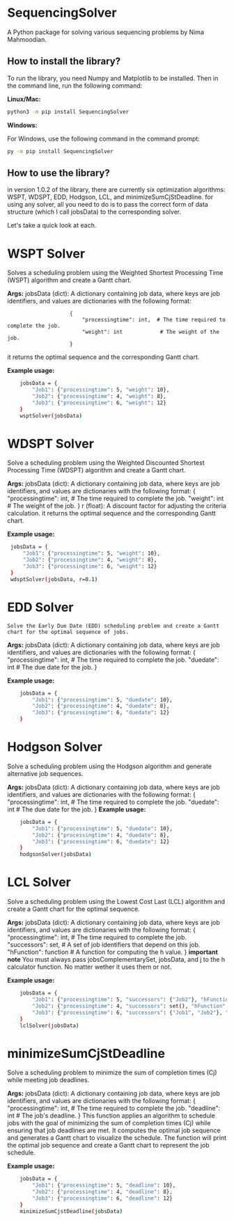 # SequencingSolver

A Python package for solving various sequencing problems by Nima Mahmoodian.

## How to install the library?

To run the library, you need Numpy and Matplotlib to be installed. Then in the command line, run the following command:

**Linux/Mac:**
```bash
python3 -m pip install SequencingSolver
```
**Windows:**

For Windows, use the following command in the command prompt:
```bash
py -m pip install SequencingSolver
```
## How to use the library?

in version 1.0.2 of the library, there are currently six optimization algorithms: WSPT, WDSPT, EDD, Hodgson, LCL, and minimizeSumCjStDeadline. 
for using any solver, all you need to do is to pass the correct form of data structure (which I call jobsData) to the corresponding solver. 

Let's take a quick look at each. 

# WSPT Solver
Solves a scheduling problem using the Weighted Shortest Processing Time (WSPT) algorithm and create a Gantt chart.

**Args:**
jobsData (dict): A dictionary containing job data, where keys are job identifiers, and values are dictionaries with the following format:
                        
                        {
                            "processingtime": int,  # The time required to complete the job.
                            "weight": int            # The weight of the job.
                        }

it returns the optimal sequence and the corresponding Gantt chart. 
    
**Example usage:**
```bash
    jobsData = {
        "Job1": {"processingtime": 5, "weight": 10},
        "Job2": {"processingtime": 4, "weight": 8},
        "Job3": {"processingtime": 6, "weight": 12}
    }
    wsptSolver(jobsData)
 ```
# WDSPT Solver
Solve a scheduling problem using the Weighted Discounted Shortest Processing Time (WDSPT) algorithm and create a Gantt chart.

  **Args:**
        jobsData (dict): A dictionary containing job data, where keys are job identifiers, and values are dictionaries
                        with the following format:
                        {
                            "processingtime": int,  # The time required to complete the job.
                            "weight": int            # The weight of the job.
                        }
        r (float): A discount factor for adjusting the criteria calculation.
  it returns the optimal sequence and the corresponding Gantt chart. 

   **Example usage:**
   ```bash
    jobsData = {
        "Job1": {"processingtime": 5, "weight": 10},
        "Job2": {"processingtime": 4, "weight": 8},
        "Job3": {"processingtime": 6, "weight": 12}
    }
    wdsptSolver(jobsData, r=0.1)
```

# EDD Solver
    Solve the Early Due Date (EDD) scheduling problem and create a Gantt chart for the optimal sequence of jobs.

  **Args:**
        jobsData (dict): A dictionary containing job data, where keys are job identifiers, and values are dictionaries
                        with the following format:
                        {
                            "processingtime": int,  # The time required to complete the job.
                            "duedate": int           # The due date for the job.
                        }

**Example usage:**
```bash
    jobsData = {
        "Job1": {"processingtime": 5, "duedate": 10},
        "Job2": {"processingtime": 4, "duedate": 8},
        "Job3": {"processingtime": 6, "duedate": 12}
    }
```

# Hodgson Solver
Solve a scheduling problem using the Hodgson algorithm and generate alternative job sequences.

**Args:**
        jobsData (dict): A dictionary containing job data, where keys are job identifiers, and values are dictionaries
                        with the following format:
                        {
                            "processingtime": int,  # The time required to complete the job.
                            "duedate": int           # The due date for the job.
                        }
    **Example usage:**
```bash
    jobsData = {
        "Job1": {"processingtime": 5, "duedate": 10},
        "Job2": {"processingtime": 4, "duedate": 8},
        "Job3": {"processingtime": 6, "duedate": 12}
    }
    hodgsonSolver(jobsData)
 ```
# LCL Solver
Solve a scheduling problem using the Lowest Cost Last (LCL) algorithm and create a Gantt chart for the optimal sequence.

  **Args:**
        jobsData (dict): A dictionary containing job data, where keys are job identifiers, and values are dictionaries
                        with the following format:
                        {
                            "processingtime": int,  # The time required to complete the job.
                            "successors": set,      # A set of job identifiers that depend on this job.
                            "hFunction": function  # A function for computing the h value.
                        }
  **important note**
  You must always pass jobsComplementarySet, jobsData, and j to the h calculator function. No matter wether it uses them or not. 

   **Example usage:**
```bash
    jobsData = {
        "Job1": {"processingtime": 5, "successors": {"Job2"}, "hFunction": some_function},
        "Job2": {"processingtime": 4, "successors": set(), "hFunction": some_function},
        "Job3": {"processingtime": 6, "successors": {"Job1", "Job2"}, "hFunction": some_function}
    }
    lclSolver(jobsData)
```

# minimizeSumCjStDeadline

Solve a scheduling problem to minimize the sum of completion times (Cj) while meeting job deadlines.

**Args:**
        jobsData (dict): A dictionary containing job data, where keys are job identifiers, and values are dictionaries
                        with the following format:
                        {
                            "processingtime": int,  # The time required to complete the job.
                            "deadline": int           # The job's deadline.
                        }
This function applies an algorithm to schedule jobs with the goal of minimizing the sum of completion times (Cj)
while ensuring that job deadlines are met. It computes the optimal job sequence and generates a Gantt chart to visualize the schedule.
The function will print the optimal job sequence and create a Gantt chart to represent the job schedule.

**Example usage:**
```bash
    jobsData = {
        "Job1": {"processingtime": 5, "deadline": 10},
        "Job2": {"processingtime": 4, "deadline": 8},
        "Job3": {"processingtime": 6, "deadline": 12}
    }
    minimizeSumCjstDeadline(jobsData)
```
